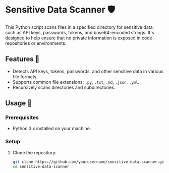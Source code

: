 # Sensitive Data Scanner 🛡️

This Python script scans files in a specified directory for sensitive data, such as API keys, passwords, tokens, and base64-encoded strings. It's designed to help ensure that no private information is exposed in code repositories or environments.

## Features 🌟

- Detects API keys, tokens, passwords, and other sensitive data in various file formats.
- Supports common file extensions: `.py`, `.txt`, `.md`, `.json`, `.yml`.
- Recursively scans directories and subdirectories.

## Usage 🚀

### Prerequisites

- Python 3.x installed on your machine.

### Setup

1. Clone the repository:
   ```bash
   git clone https://github.com/yourusername/sensitive-data-scanner.git
   cd sensitive-data-scanner
